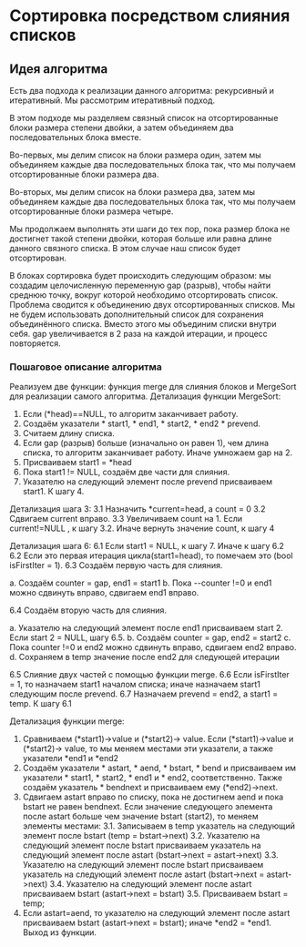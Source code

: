 # Сортировка посредством слияния списков

## Идея алгоритма
Есть два подхода к реализации данного алгоритма: рекурсивный и итеративный. Мы рассмотрим итеративный подход.

В этом подходе мы разделяем связный список на отсортированные блоки размера степени двойки, а затем объединяем два последовательных блока вместе.

Во-первых, мы делим список на блоки размера один, затем мы объединяем каждые два последовательных блока так, что мы получаем отсортированные блоки размера два.

Во-вторых, мы делим список на блоки размера два, затем мы объединяем каждые два последовательных блока так, что мы получаем отсортированные блоки размера четыре.

Мы продолжаем выполнять эти шаги до тех пор, пока размер блока не достигнет такой степени двойки, которая больше или равна длине данного связного списка. В этом случае наш список будет отсортирован.

В блоках сортировка будет происходить следующим образом: мы создадим целочисленную переменную gap (разрыв), чтобы найти среднюю точку, вокруг которой необходимо отсортировать список. Проблема сводится к объединению двух отсортированных списков. Мы не будем использовать дополнительный список для сохранения объединённого списка. Вместо этого мы объединим списки внутри себя. gap увеличивается в 2 раза на каждой итерации, и процесс повторяется.

### Пошаговое описание алгоритма
Реализуем две функции: функция merge для слияния блоков и MergeSort для реализации самого алгоритма.
Детализация функции MergeSort:
1.	Если (*head)==NULL, то алгоритм заканчивает работу.
2.	Создаём указатели * start1, * end1, * start2, * end2 * prevend.
3.	Считаем длину списка.
4.	Если gap (разрыв) больше (изначально он равен 1), чем длина списка, то алгоритм заканчивает работу. Иначе умножаем gap на 2.
5.	Присваиваем start1 = *head
6.	Пока start1 != NULL, создаём две части для слияния.
7.	Указателю на следующий элемент после prevend присваиваем start1. К шагу 4.

Детализация шага 3:
3.1	Назначить *current=head, а count = 0
3.2	Сдвигаем current вправо.
3.3	Увеличиваем count на 1. Если current!=NULL , к шагу 3.2. Иначе вернуть значение count, к шагу 4

Детализация шага 6:
6.1	Если start1 = NULL, к шагу 7. Иначе к шагу 6.2
6.2	Если это первая итерация цикла(start1=head), то помечаем это (bool isFirstIter = 1).
6.3	Создаём первую часть для слияния.

a.	Создаём counter = gap, end1 = start1
b.	Пока --counter !=0 и end1 можно сдвинуть вправо, сдвигаем end1 вправо.

6.4	Создаём вторую часть для слияния.

a.	Указателю на следующий элемент после end1 присваиваем start 2. Если start 2 = NULL, шагу 6.5.
b.	Создаём counter = gap, end2 = start2
c.	Пока counter !=0 и end2 можно сдвинуть вправо, сдвигаем end2 вправо.
d.	Сохраняем в temp значение после end2 для следующей итерации

6.5	Слияние двух частей с помощью функции merge.
6.6	Если isFirstIter = 1, то назначаем start1 началом списка; иначе назначаем start1 следующим после prevend.
6.7	Назначаем prevend = end2, а start1 = temp. К шагу 6.1

Детализация функции merge:
1.	Сравниваем (*start1)->value и (*start2)-> value. Если (*start1)->value и (*start2)-> value, то мы меняем местами эти указатели, а также указатели *end1 и *end2
2.	Создаём указатели * astart, * aend, * bstart, * bend и присваиваем им указатели * start1, * start2, * end1 и * end2, соответственно. Также создаём указатель * bendnext и присваиваем ему (*end2)->next.
3.	Сдвигаем astart вправо по списку, пока не достигнем aend и пока bstart не равен bendnext. Если значение следующего элемента после astart больше чем значение bstart (start2), то меняем элементы местами:
3.1.	Записываем в temp указатель на следующий элемент после bstart (temp = bstart->next)
3.2.	Указателю на следующий элемент после bstart присваиваем указатель на следующий элемент после astart (bstart->next = astart->next)
3.3.	Указателю на следующий элемент после bstart присваиваем указатель на следующий элемент после astart (bstart->next = astart->next)
3.4.	Указателю на следующий элемент после astart присваиваем bstart (astart->next = bstart)
3.5.	Присваиваем bstart = temp;
4.	Если astart=aend, то указателю на следующий элемент после astart присваиваем bstart (astart->next = bstart); иначе *end2 = *end1. Выход из функции.
